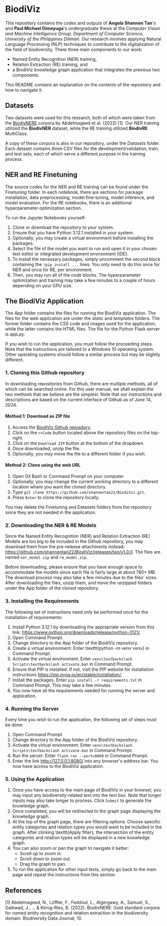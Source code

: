 # BiodiViz

This repository contains the codes and outputs of **Angela Shannen Tan**'s and **Paul Michael Dimayuga**'s undergraduate thesis at the *Computer Vision and Machine Intelligence Group, Department of Computer Science, University of the Philippines Diliman*. Our research involves applying Natural Language Processing (NLP) techniques to contribute to the digitalization of the field of biodiversity. There three main components to our work: 
- Named Entity Recognition (NER) training,
- Relation Extraction (RE) training, and
- a BiodiViz knowledge graph application that integrates the previous two components.

This README contains an explanation on the contents of the repository and how to navigate it.

## Datasets

Two datasets were used for this research, both of which were taken from the [BiodivNERE](https://www.ncbi.nlm.nih.gov/pmc/articles/PMC9836593/) corpora by Abdelmageed et al. (2022) [1]. Our NER training utilized the **BiodivNER** dataset, while the RE training utilized **BiodivRE** MultiClass.

A copy of these corpora is also in our repository, under the *Datasets* folder. Each dataset contains three CSV files for the development/validation, train, and test sets, each of which serve a different purpose in the training process.

## NER and RE Finetuning

The source codes for the NER and RE training can be found under the *Finetuning* folder. In each notebook, there are sections for package installation, data preprocessing, model fine-tuning, model inference, and model evaluation. For the RE notebooks, there is an additional hyperparameter optimization section.

To run the Jupyter Notebooks yourself:
1. Clone or download the repository to your system.
2. Ensure that you have Python 3.12.1 installed in your system.
3. Optionally, you may create a virtual environment before installing the packages.
4. Select the file of the model you want to run and open it in your chosen text editor or integrated development environment (IDE).
5. To install the necessary packages, simply uncomment the second block containing the `!pip install ...` lines. You only need to do this once for NER and once for RE, per environment.
6. Then, you may run all of the code blocks. The hyperparameter optimization and training may take a few minutes to a couple of hours depending on your GPU size.

## The BiodiViz Application

The *App* folder contains the files for running the BiodiViz application. The files for the web application are under the *static* and *templates* folders. The former folder contains the CSS code and images used for the application, while the latter contains the HTML files. The file for the Python Flask server is *app.py*.

If you wish to run the application, you must follow the proceeding steps. Note that the instructions are tailored to a Windows 10 operating system. Other operating systems should follow a similar process but may be slightly different.

### 1. Cloning this Github repository

In downloading repositories from Github, there are multiple methods, all of which can be searched online. For this user manual, we shall explain the two methods that we believe are the simplest. Note that our instructions and descriptions are based on the current interface of Github as of June 14, 2024.

#### Method 1: Download as ZIP file

1. Access the [BiodiViz Github repository](https://github.com/shannentan22/BiodiViz/).
2. Click on the `<>Code` button located above the repository files on the top-right.
3. Click on the `Download ZIP` button at the bottom of the dropdown.
4. Once downloaded, unzip the file.
5. Optionally, you may move the file to a different folder if you wish.

#### Method 2: Clone using the web URL

1. Open Git Bash or Command Prompt on your computer.
2. Optionally, you may change the current working directory to a different location where you want the cloned directory.
3. Type `git clone https://github.com/shannentan22/BiodiViz.git`.
4. Press `Enter` to clone the repository locally.

You may delete the Finetuning and Datasets folders from the repository since they are not needed in the application.

### 2. Downloading the NER & RE Models

Since the Named Entity Recognition (NER) and Relation Extraction (RE) Models are too big to be included in the Github repository, you may download them from the pre-release attachments instead: https://github.com/shannentan22/BiodiViz/releases/tag/v1.0.0.
The files are named `ner_model.zip` and `re_model.zip`.

Before downloading, please ensure that you have enough space to accommodate the models since each file is fairly large at about 760+ MB. The download process may also take a few minutes due to the files' sizes. After downloading the files, unzip them, and move the unzipped folders under the App folder of the cloned repository. 

### 3. Installing the Requirements

The following set of instructions need only be performed once for the installation of requirements:

1. Install Python 3.12.1 by downloading the appropriate version from this link: https://www.python.org/downloads/release/python-3121/.
2. Open Command Prompt.
3. Change directory to the App folder of the BiodiViz repository.
4. Create a virtual environment: Enter \texttt{python -m venv venv} in Command Prompt.
5. Activate the virtual environment: Enter `venv\textbackslash Scripts\textbackslash activate.bat` in Command Prompt.
6. Ensure that PIP is installed. If not, visit the PIP website for installation instructions https://pip.pypa.io/en/stable/installation/.
7. Install the packages. Enter `pip install -r requirements.txt` in Command Prompt. This may take a few minutes.
8. You now have all the requirements needed for running the server and application.

### 4. Running the Server

Every time you wish to run the application, the following set of steps must be done:

1. Open Command Prompt
2. Change directory to the App folder of the BiodiViz repository.
3. Activate the virtual environment: Enter `venv\textbackslash Scripts\textbackslash activate.bat` in Command Prompt.
4. Run the server: Enter `flask run --port=8080` in Command Prompt.
5. Enter the link http://127.0.0.1:8080/ into any browser's address bar. You now have access to the BiodiViz application.

### 5. Using the Application

1. Once you have access to the main page of BiodiViz in your browser, you may input any biodiversity-related text into the text box. Note that longer inputs may also take longer to process. Click `Submit` to generate the knowledge graph.
2. Once completed, you will be redirected to the graph page displaying the knowledge graph.
3. At the top of the graph page, there are filtering options. Choose specific entity categories and relation types you would want to be included in the graph. After clicking \texttt{Apply filter}, the intersection of the entity categories and relation types will be displayed in a new knowledge graph.
4. You can also zoom or pan the graph to navigate it better:
    - Scroll up to zoom in.
    - Scroll down to zoom out.
    - Drag the graph to pan.
5. To run the application for other input texts, simply go back to the main page and repeat the instructions from this section.

## References

[1] Abdelmageed, N., Löffler, F., Feddoul, L., Algergawy, A., Samuel, S., Gaikwad, J., ... & König-Ries, B. (2022). BiodivNERE: Gold standard corpora for named entity recognition and relation extraction in the biodiversity domain. Biodiversity Data Journal, 10.
